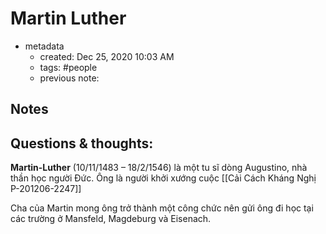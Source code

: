 # Martin Luther

- metadata
	- created: Dec 25, 2020 10:03 AM
	- tags: #people 
	- previous note:

## Notes

## Questions & thoughts:

**Martin-Luther** (10/11/1483 – 18/2/1546) là một tu sĩ dòng Augustino, nhà thần học người Đức. Ông là người khởi xướng cuộc [[Cải Cách Kháng Nghị P-201206-2247]] 

Cha của Martin mong ông trở thành một công chức nên gửi ông đi học tại các trường ở Mansfeld, Magdeburg và Eisenach.


